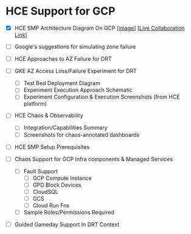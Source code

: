 # HCE Support for GCP 

- [x] HCE SMP Architecture Diagram On GCP [[image](https://github.com/ksatchit/hce-gcp-support-details/blob/main/HCE-SMP-Architecture-Diagram-On-GCP.png)] [[Live Collaboration Link](https://excalidraw.com/#room=68a28ae7f6ac0df63cc9,VfK45r0Ku-EMdCSEvjLNeg)]
- [ ] Google's suggestions for simulating zone failure 
- [ ] HCE Approaches to AZ Failure for DRT
- [ ] GKE AZ Access Loss/Failure Experiment for DRT 
  - [ ] Test Bed Deployment Diagram
  - [ ] Experiment Execution Approach Schematic
  - [ ] Experiment Configuration & Execution Screenshots (from HCE platform)
- [ ] HCE Chaos & Observability  
   - [ ] Integration/Capabilities Summary 
   - [ ] Screenshots for chaos-annotated dashboards
- [ ] HCE SMP Setup Prerequisites 
- [ ] Chaos Support for GCP Infra components & Managed Services 
  - [ ] Fault Support
    - [ ] GCP Compute Instance
    - [ ] GPD Block Devices
    - [ ] CloudSQL
    - [ ] GCS
    - [ ] Cloud Run Fns
  - [ ] Sample Roles/Permissions Required
- [ ] Guided Gameday Support In DRT Context 
   
